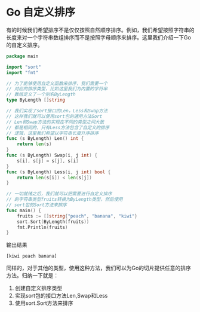 # Go 自定义排序
有的时候我们希望排序不是仅仅按照自然顺序排序。例如，我们希望按照字符串的长度来对一个字符串数组排序而不是按照字母顺序来排序。这里我们介绍一下Go的自定义排序。

```go
package main

import "sort"
import "fmt"

// 为了能够使用自定义函数来排序，我们需要一个
// 对应的排序类型，比如这里我们为内置的字符串
// 数组定义了一个别名ByLength
type ByLength []string

// 我们实现了sort接口的Len，Less和Swap方法
// 这样我们就可以使用sort包的通用方法Sort
// Len和Swap方法的实现在不同的类型之间大致
// 都是相同的，只有Less方法包含了自定义的排序
// 逻辑，这里我们希望以字符串长度升序排序
func (s ByLength) Len() int {
	return len(s)
}
func (s ByLength) Swap(i, j int) {
	s[i], s[j] = s[j], s[i]
}
func (s ByLength) Less(i, j int) bool {
	return len(s[i]) < len(s[j])
}

// 一切就绪之后，我们就可以把需要进行自定义排序
// 的字符串类型fruits转换为ByLength类型，然后使用
// sort包的Sort方法来排序
func main() {
	fruits := []string{"peach", "banana", "kiwi"}
	sort.Sort(ByLength(fruits))
	fmt.Println(fruits)
}
```
输出结果
```
[kiwi peach banana]
```
同样的，对于其他的类型，使用这种方法，我们可以为Go的切片提供任意的排序方法。归纳一下就是：

 1. 创建自定义排序类型
 2. 实现sort包的接口方法Len,Swap和Less  
 3. 使用sort.Sort方法来排序   